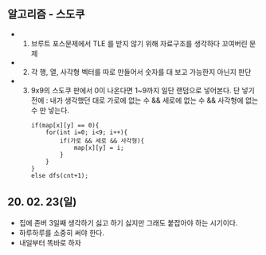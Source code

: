 ## 알고리즘 - 스도쿠
 - 1. 브루트 포스문제에서 TLE 를 받지 않기 위해 자료구조를 생각하다 꼬여버린 문제
 - 2. 각 행, 열, 사각형 벡터를 따로 만들어서 숫자를 대 보고 가능한지 아닌지 판단
 - 3. 9x9의 스도쿠 판에서 0이 나온다면 1~9까지 일단 랜덤으로 넣어본다. 단 넣기 전에
      : 내가 생각했던 대로 가로에 없는 수 && 세로에 없는 수 && 사각형에 없는 수
        만 넣는다.
      ```
      if(map[x][y] == 0){
          for(int i=0; i<9; i++){
              if(가로 && 세로 && 사각형){
                  map[x][y] = i;
              }
          }
      }
      else dfs(cnt+1);
      ```
      

## 20. 02. 23(일)
 - 집에 존버 3일째 생각하기 싫고 하기 싫지만 그래도 붙잡아야 하는 시기이다.
 - 하루하루를 소중히 써야 한다.
 - 내일부터 똑바로 하자